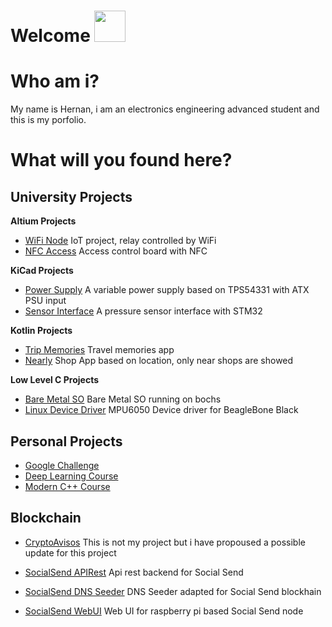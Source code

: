 # Welcome <img src="https://media.giphy.com/media/mGcNjsfWAjY5AEZNw6/giphy.gif" width="50">

# Who am i?

My name is Hernan, i am an electronics engineering advanced student and this is my porfolio.

# What will you found here?

## University Projects

**Altium Projects**
- [WiFi Node](https://github.com/hernss/IDCI_WiFiNode) IoT project, relay controlled by WiFi
- [NFC Access](https://github.com/hernss/IDCI_NFC_Access) Access control board with NFC

**KiCad Projects**
* [Power Supply](https://github.com/hernss/switching_power_supply) A variable power supply based on TPS54331 with ATX PSU input
* [Sensor Interface](https://github.com/hernss/pressure_sensor_interface) A pressure sensor interface with STM32

**Kotlin Projects**
* [Trip Memories](https://github.com/hernss/DADM_TripMemories) Travel memories app
* [Nearly](https://github.com/hernss/DADM_Nearly) Shop App based on location, only near shops are showed

**Low Level C Projects**
* [Bare Metal SO](https://github.com/hernss/TD3_BareMetalSO) Bare Metal SO running on bochs
* [Linux Device Driver](https://github.com/hernss/TD3_LinuxDeviceDriver) MPU6050 Device driver for BeagleBone Black

## Personal Projects

* [Google Challenge](https://github.com/hernss/GoogleChallenge)
* [Deep Learning Course](https://github.com/hernss/MachineLearningCourse)
* [Modern C++ Course](https://github.com/hernss/cpp_udemy_course)

## Blockchain

* [CryptoAvisos](https://github.com/hernss/CryptoAvisosV1) This is not my project but i have propoused a possible update for this project

* [SocialSend APIRest](https://github.com/hernss/SocialSendApiRest) Api rest backend for Social Send

* [SocialSend DNS Seeder](https://github.com/hernss/dns_seeder) DNS Seeder adapted for Social Send blockhain

* [SocialSend WebUI](https://github.com/hernss/SendPi) Web UI for raspberry pi based Social Send node

